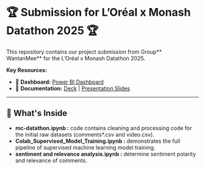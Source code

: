 # 🏆 Submission for L’Oréal x Monash Datathon 2025 🏆

This repository contains our project submission from Group** WantanMee** for the L’Oréal x Monash Datathon 2025.

**Key Resources:**

*   🎨 **Dashboard:** [Power BI Dashboard](https://app.powerbi.com/view?r=eyJrIjoiMGJkMDMzY2QtZjgyNy00Yjc5LWEzOGEtNTZjNTcyNTZiNmIyIiwidCI6IjBmZWQwM2EzLTQwMmQtNDYzMy1hOGNkLThiMzA4ODIyMjUzZSIsImMiOjEwfQ%3D%3D)
*   📄 **Documentation:** [Deck](https://cloudmails-my.sharepoint.com/:w:/g/personal/tp068221_mail_apu_edu_my/EbsIeTS0YL5LrnwjlGSye_YBM_l6irO-n1yPzv8l6rI8jQ?e=7RUqqa) |  [Presentation Slides](https://www.canva.com/design/DAGyxJ0gyvQ/09DuPt_j-aIwdzPWBtz_PQ/edit)

---
## 🚀 What's Inside
*   **mc-datathon.ipynb :** code contains cleaning and processing code for the initial raw datasets (comments*.csv and video.csv).
*   **Colab_Supervised_Model_Training.ipynb :** demonstrates the full pipeline of supervised machine learning model training.
*   **sentiment and relevance analysis.ipynb :** determine sentiment polarity and relevance of comments.

